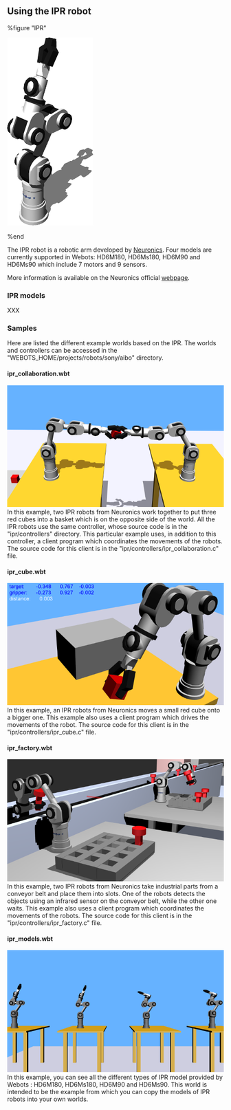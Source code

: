 ## Using the IPR robot

%figure "IPR"

![ipr.png](images/ipr.png)

%end

The IPR robot is a robotic arm developed by [Neuronics](http://www.neuronics.be/).
Four models are currently supported in Webots: HD6M180, HD6Ms180, HD6M90 and HD6Ms90 which include 7 motors and 9 sensors.

More information is available on the Neuronics official [webpage](http://www.neuronics.be/).

### IPR models

XXX

### Samples

Here are listed the different example worlds based on the IPR.
The worlds and controllers can be accessed in the "WEBOTS\_HOME/projects/robots/sony/aibo" directory.

#### ipr\_collaboration.wbt

![ipr_collaboration.png](images/ipr_collaboration.png) In this example, two IPR robots from Neuronics work together to put three red cubes into a basket which is on the opposite side of the world.
All the IPR robots use the same controller, whose source code is in the "ipr/controllers" directory.
This particular example uses, in addition to this controller, a client program which coordinates the movements of the robots.
The source code for this client is in the "ipr/controllers/ipr\_collaboration.c" file.

#### ipr\_cube.wbt

![ipr_cube.png](images/ipr_cube.png) In this example, an IPR robots from Neuronics moves a small red cube onto a bigger one.
This example also uses a client program which drives the movements of the robot.
The source code for this client is in the "ipr/controllers/ipr\_cube.c" file.

#### ipr\_factory.wbt

![ipr_factory.png](images/ipr_factory.png) In this example, two IPR robots from Neuronics take industrial parts from a conveyor belt and place them into slots.
One of the robots detects the objects using an infrared sensor on the conveyor belt, while the other one waits.
This example also uses a client program which coordinates the movements of the robots.
The source code for this client is in the "ipr/controllers/ipr\_factory.c" file.

#### ipr\_models.wbt

![ipr_models.png](images/ipr_models.png) In this example, you can see all the different types of IPR model provided by Webots : HD6M180, HD6Ms180, HD6M90 and HD6Ms90.
This world is intended to be the example from which you can copy the models of IPR robots into your own worlds.
